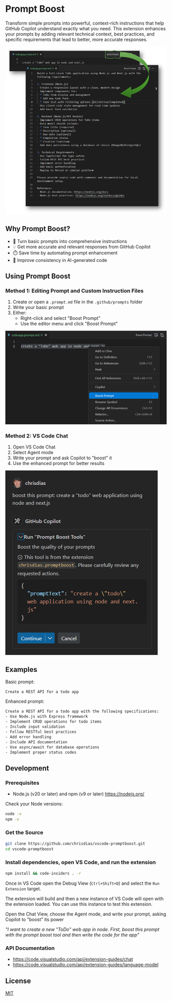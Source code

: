 # Prompt Boost

Transform simple prompts into powerful, context-rich instructions that help GitHub Copilot understand exactly what you need. This extension enhances your prompts by adding relevant technical context, best practices, and specific requirements that lead to better, more accurate responses.

![Prompt Boost in action showing how the extension transforms a basic prompt into a detailed, context-rich instruction set](resources/boostFile.png)

## Why Prompt Boost?

- 🚀 Turn basic prompts into comprehensive instructions
- 💡 Get more accurate and relevant responses from GitHub Copilot
- ⏱️ Save time by automating prompt enhancement
- 🎯 Improve consistency in AI-generated code

## Using Prompt Boost

### Method 1: Editing Prompt and Custom Instruction Files

1. Create or open a `.prompt.md` file in the `.github/prompts` folder
2. Write your basic prompt
3. Either:
   - Right-click and select "Boost Prompt"
   - Use the editor menu and click "Boost Prompt"

![Prompt Boost in the context menu](resources/boostContextMenu.png)

### Method 2: VS Code Chat

1. Open VS Code Chat
2. Select Agent mode
3. Write your prompt and ask Copilot to "boost" it
4. Use the enhanced prompt for better results

![Prompt Boost in Chat](resources/boostChat.png)


## Examples

Basic prompt:
```
Create a REST API for a todo app
```

Enhanced prompt:
```
Create a REST API for a todo app with the following specifications:
- Use Node.js with Express framework
- Implement CRUD operations for todo items
- Include input validation
- Follow RESTful best practices
- Add error handling
- Include API documentation
- Use async/await for database operations
- Implement proper status codes
```

## Development

### Prerequisites
- Node.js (v20 or later) and npm (v9 or later) https://nodejs.org/

Check your Node versions:

```bash
node -v
npm -v
```

### Get the Source

``` bash
git clone https://github.com/chrisdias/vscode-promptboost.git
cd vscode-promptboost
```

### Install dependencies, open VS Code, and run the extension

```bash
npm install && code-insiders . -r
```

Once in VS Code open the Debug View (`Ctrl+Shift+D`) and select the `Run Extension` target.

The extension will build and then a new instance of VS Code will open with the extension loaded. You can use this instance to test this extension.

Open the Chat View, choose the Agent mode, and write your prompt, asking Copilot to "boost" its power

_"I want to create a new "ToDo" web app in node. First, boost this prompt with the prompt boost tool and then write the code for the app"_

### API Documentation

- https://code.visualstudio.com/api/extension-guides/chat
- https://code.visualstudio.com/api/extension-guides/language-model

## License
[MIT](LICENSE)